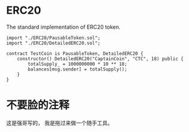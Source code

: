 # ERC20

The standard implementation of ERC20 token.

	import "./ERC20/PausableToken.sol";
	import "./ERC20/DetailedERC20.sol";

	contract TestCoin is PausableToken, DetailedERC20 {
		constructor() DetailedERC20("CaptainCoin", "CTC", 18) public {
			totalSupply_ = 1000000000 * 10 ** 18;
			balances[msg.sender] = totalSupply();
		}
	}
	
# 不要脸的注释

这是强哥写的， 我是拖过来做一个随手工具。
